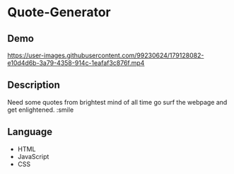 # Quote-Generator

## Demo
https://user-images.githubusercontent.com/99230624/179128082-e10d4d6b-3a79-4358-914c-1eafaf3c876f.mp4

## Description 
Need some quotes from brightest mind of all time go surf the webpage and get enlightened. :smile

## Language
- HTML
- JavaScript
- CSS
